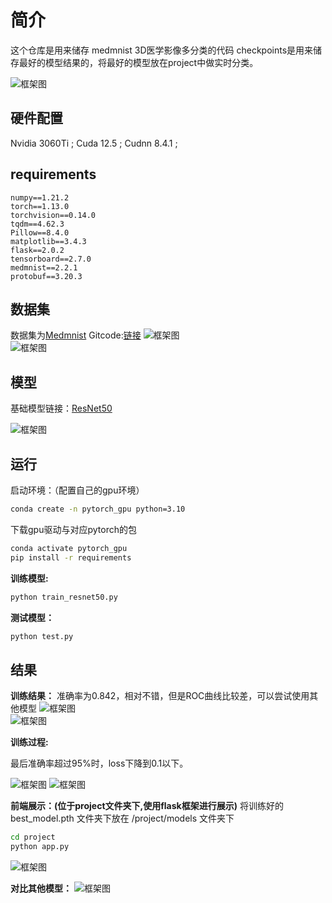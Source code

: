 # 简介

这个仓库是用来储存 medmnist 3D医学影像多分类的代码
checkpoints是用来储存最好的模型结果的，将最好的模型放在project中做实时分类。

![框架图](./pic/first.png)  

## 硬件配置

Nvidia 3060Ti ;
Cuda 12.5 ;
Cudnn 8.4.1 ;

## requirements

```plain text
numpy==1.21.2
torch==1.13.0
torchvision==0.14.0
tqdm==4.62.3
Pillow==8.4.0
matplotlib==3.4.3
flask==2.0.2
tensorboard==2.7.0
medmnist==2.2.1
protobuf==3.20.3
```

## 数据集

数据集为[Medmnist](https://medmnist.com/)
Gitcode:[链接](https://gitcode.com/gh_mirrors/me/MedMNIST/overview?utm_source=csdn_github_accelerator&isLogin=1)
![框架图](./pic/data_show.png)  
![框架图](./pic/data_all.png)  

## 模型

基础模型链接：[ResNet50](https://github.com/pytorch/vision/blob/main/torchvision/models/resnet.py)

![框架图](./pic/resnet_bannner.png)  

## 运行

启动环境：（配置自己的gpu环境）

```bash
conda create -n pytorch_gpu python=3.10
```

下载gpu驱动与对应pytorch的包

```bash
conda activate pytorch_gpu
pip install -r requirements
```

**训练模型:**

```bash
python train_resnet50.py
```

**测试模型：**

```bash
python test.py
```

## 结果

**训练结果：**
准确率为0.842，相对不错，但是ROC曲线比较差，可以尝试使用其他模型
![框架图](./pic/confusion_matrix.png)  
![框架图](./pic/ROC.png)  

**训练过程:**

最后准确率超过95%时，loss下降到0.1以下。

![框架图](./pic/acc.png)
![框架图](./pic/loss.png)

**前端展示：(位于project文件夹下,使用flask框架进行展示)**
将训练好的 best_model.pth 文件夹下放在 /project/models 文件夹下

```bash
cd project
python app.py
```

![框架图](./pic/show.png)

**对比其他模型：**
![框架图](./pic/compare.png)

